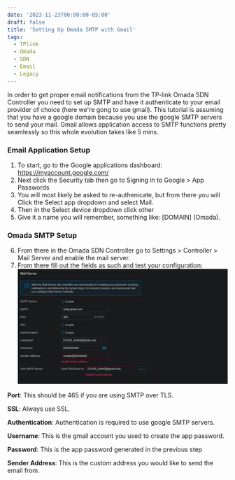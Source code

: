 ```yaml
---
date: '2023-11-23T00:00:00-05:00'
draft: false
title: 'Setting Up Omada SMTP with Gmail'
tags:
  - TPlink
  - Omada
  - SDN
  - Email
  - Legacy
---
```

In order to get proper email notifications from the TP-link Omada SDN Controller you need to set up SMTP and have it authenticate to your email provider of choice (here we're gong to use gmail). This tutorial is assuming that you have a google domain because you use the google SMTP servers to send your mail. Gmail allows application access to SMTP functions pretty seamlessly so this whole evolution takes like 5 mins.

### Email Application Setup
1. To start, go to the Google applications dashboard: https://myaccount.google.com/
2. Next click the Security tab then go to Signing in to Google > App Passwords
3. You will most likely be asked to re-authenicate, but from there you will Click the Select app dropdown and select Mail.
4. Then in the Select device dropdown click other
5. Give it a name you will remember, something like: [DOMAIN] (Omada).
### Omada SMTP Setup
6. From there in the Omada SDN Controller go to Settings > Controller > Mail Server and enable the mail server.
7. From there fill out the fields as such and test your configuration:
![Omada Email Setup](./omada_email_setup.png)

**Port**: This should be 465 if you are using SMTP over TLS.

**SSL**: Always use SSL.

**Authentication**: Authentication is required to use google SMTP servers.

**Username**: This is the gmail account you used to create the app password.

**Password**: This is the app password generated in the previous step

**Sender Address**: This is the custom address you would like to send the email from.